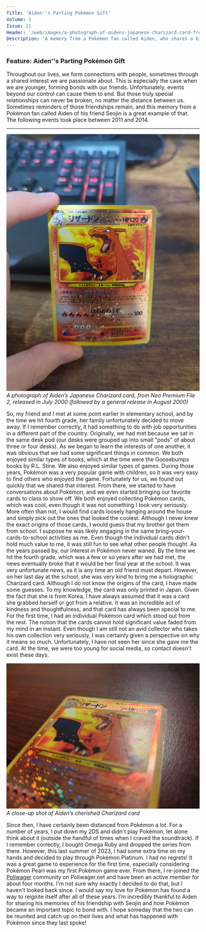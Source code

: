 ```yaml
---
Title: 'Aiden''s Parting Pokémon Gift'
Volume: 2
Issue: 21
Header: '/web/images/a-photograph-of-aidens-japanese-charizard-card-from-neo-premium-file-2-released-in-july-2000-followe.jpeg'
Description: 'A memory from a Pokémon fan called Aiden, who shares a bittersweet story of when his school friend gave him a Pokémon card to remember her by. Plus, we have a recap on the latest Pokémon news'
---
```

### Feature: Aiden''s Parting Pokémon Gift
Throughout our lives, we form connections with people, sometimes through a shared interest we are passionate about. This is especially the case when we are younger, forming bonds with our friends. Unfortunately, events beyond our control can cause them to end. But those truly special relationships can never be broken, no matter the distance between us. Sometimes reminders of those friendships remain, and this memory from a Pokémon fan called Aiden of his friend Seojin is a great example of that. The following events took place between 2011 and 2014.
* * *

[![A photograph of Aiden’s Japanese Charizard card, from Neo Premium File 2, released in July 2000 (followed by a general release in August 2000)](/web/images/a-photograph-of-aidens-japanese-charizard-card-from-neo-premium-file-2-released-in-july-2000-followe.jpeg)](/web/images/a-photograph-of-aidens-japanese-charizard-card-from-neo-premium-file-2-released-in-july-2000-followe.jpeg)*A photograph of Aiden’s Japanese Charizard card, from Neo Premium File 2, released in July 2000 (followed by a general release in August 2000)*

So, my friend and I met at some point earlier in elementary school, and by the time we hit fourth grade, her family unfortunately decided to move away. If I remember correctly, it had something to do with job opportunities in a different part of the country.
Originally, we had met because we sat in the same desk pod (our desks were grouped up into small "pods" of about three or four desks). As we began to learn the interests of one another, it was obvious that we had some significant things in common. We both enjoyed similar types of books, which at the time were the Goosebumps books by R.L. Stine. We also enjoyed similar types of games. During those years, Pokémon was a very popular game with children, so it was very easy to find others who enjoyed the game. Fortunately for us, we found out quickly that we shared that interest.
From there, we started to have conversations about Pokémon, and we even started bringing our favorite cards to class to show off. We both enjoyed collecting Pokémon cards, which was cool, even though it was not something I took very seriously. More often than not, I would find cards loosely hanging around the house and simply pick out the ones that looked the coolest. Although I never knew the exact origins of those cards, I would guess that my brother got them from school. I suppose he was likely engaging in the same bring-your-cards-to-school activities as me. Even though the individual cards didn't hold much value to me, it was still fun to see what other people thought.
As the years passed by, our interest in Pokémon never waned. By the time we hit the fourth grade, which was a few or so years after we had met, the news eventually broke that it would be her final year at the school. It was very unfortunate news, as it is any time an old friend must depart. However, on her last day at the school, she was very kind to bring me a holographic Charizard card. Although I do not know the origins of the card, I have made some guesses. To my knowledge, the card was only printed in Japan. Given the fact that she is from Korea, I have always assumed that it was a card she grabbed herself or got from a relative. It was an incredible act of kindness and thoughtfulness, and that card has always been special to me. For the first time, I had an individual Pokémon card which stood out from the rest. The notion that the cards cannot hold significant value faded from my mind in an instant. Even though I am still not an avid collector who takes his own collection very seriously, I was certainly given a perspective on why it means so much.
Unfortunately, I have not seen her since she gave me the card. At the time, we were too young for social media, so contact doesn't exist these days.

[![A close-up shot of Aiden’s cherished Charizard card](/web/images/a-close-up-shot-of-aidens-cherished-charizard-card.jpeg)](/web/images/a-close-up-shot-of-aidens-cherished-charizard-card.jpeg)*A close-up shot of Aiden’s cherished Charizard card*

Since then, I have certainly been distanced from Pokémon a lot. For a number of years, I put down my 2DS and didn't play Pokémon, let alone think about it (outside the handful of times when I craved the soundtrack). If I remember correctly, I bought Omega Ruby and dropped the series from there. However, this last summer of 2023, I had some extra time on my hands and decided to play through Pokémon Platinum. I had no regrets! It was a great game to experience for the first time, especially considering Pokémon Pearl was my first Pokémon game ever. From there, I re-joined the [Poliwager](https://johto.substack.com/p/interview-with-poliwager) community on Poliwager.net and have been an active member for about four months. I'm not sure why exactly I decided to do that, but I haven't looked back since. I would say my love for Pokémon has found a way to reignite itself after all of these years.
I’m incredibly thankful to Aiden for sharing his memories of his friendship with Seojin and how Pokémon became an important topic to bond with. I hope someday that the two can be reunited and catch up on their lives and what has happened with Pokémon since they last spoke!